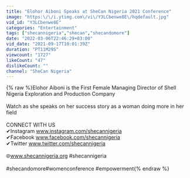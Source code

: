 ```yaml
---
title: "Elohor Aiboni Speaks at SheCan Nigeria 2021 Conference"
image: "https:\/\/i.ytimg.com\/vi\/Y3LCbenwe8E\/hqdefault.jpg"
vid_id: "Y3LCbenwe8E"
categories: "Entertainment"
tags: ["shecannigeria","shecan","shecandomore"]
date: "2022-03-06T22:46:29+03:00"
vid_date: "2021-09-17T10:01:39Z"
duration: "PT11M29S"
viewcount: "1727"
likeCount: "47"
dislikeCount: ""
channel: "SheCan Nigeria"
---
```

{% raw %}Elohor Aiboni is the First Female Managing Director of Shell Nigeria Exploration and Production Company<br /><br />Watch as she speaks on her success story as a woman doing more in her field<br /><br />CONNECT WITH US <br />✔Instagram www.instagram.com/shecannigeria <br />✔Facebook www.facebook.com/shecannigeria <br />✔Twitter www.twitter.com/shecannigeria <br /><br />🌐www.shecannigeria.org #shecannigeria <br /><br />#shecandomore#womenconference #empowerment{% endraw %}
